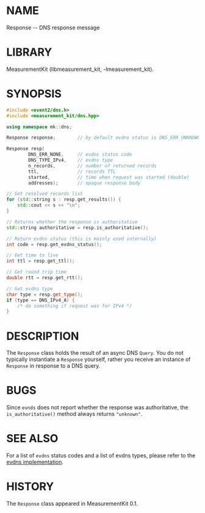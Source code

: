 # NAME
Response -- DNS response message

# LIBRARY
MeasurementKit (libmeasurement_kit, -lmeasurement_kit).

# SYNOPSIS
```C++
#include <event2/dns.h>
#include <measurement_kit/dns.hpp>

using namespace mk::dns;

Response response;        // by default evdns status is DNS_ERR_UNKNOWN

Response resp(
        DNS_ERR_NONE,     // evdns status code
        DNS_TYPE_IPv4,    // evdns type
        n_records,        // number of returned records
        ttl,              // records TTL
        started,          // time when request was started (double)
        addresses);       // opaque response body

// Get resolved records list
for (std::string s : resp.get_results()) {
    std::cout << s << "\n";
}

// Returns whether the response is authoritative
std::string authoritative = resp.is_authoritative();

// Return evdns status (this is mainly used internally)
int code = resp.get_evdns_status();

// Get time to live
int ttl = resp.get_ttl();

// Get round trip time
double rtt = resp.get_rtt();

// Get evdns type
char type = resp.get_type();
if (type == DNS_IPv4_A) {
    /* do something if request was for IPv4 */
}
```

# DESCRIPTION

The `Response` class holds the result of an async DNS `Query`. You do not
typically instantiate a `Response` yourself, rather you receive an instance
of `Response` in response to a DNS query.

# BUGS

Since `evnds` does not report whether the response was authoritative, the
`is_authoritative()` method always returns `"unknown"`.

# SEE ALSO

For a list of `evdns` status codes and a list of evdns types, please refer
to the [evdns implementation](https://github.com/libevent/libevent/blob/master/include/event2/dns.h).

# HISTORY

The `Response` class appeared in MeasurementKit 0.1.
